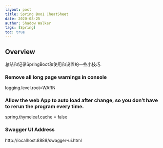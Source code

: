 ```yaml
---
layout: post
title: Spring Boo1 CheatSheet
date: 2020-08-25
author: Shadow Walker
tags: [Spring]
toc: true
---
```


## Overview

总结和记录SpringBoot和使用和设置的一些小技巧. 

### Remove all long page warnings in console
logging.level.root=WARN

### Allow the web App to auto load after change, so you don’t have to rerun the program every time. 
spring.thymeleaf.cache = false

### Swagger UI Address
http://localhost:8888/swagger-ui.html